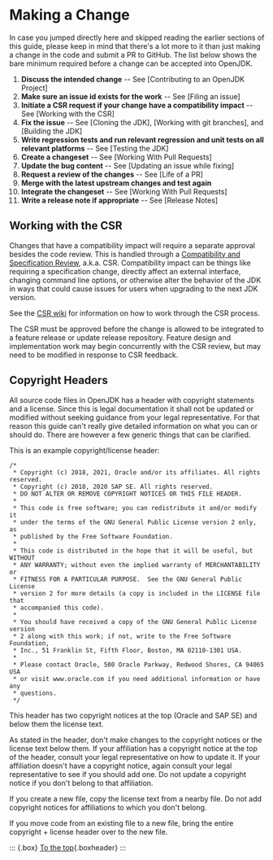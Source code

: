 # Making a Change

In case you jumped directly here and skipped reading the earlier sections of this guide, please keep in mind that there's a lot more to it than just making a change in the code and submit a PR to GitHub. The list below shows the bare minimum required before a change can be accepted into OpenJDK.

1. **Discuss the intended change** -- See [Contributing to an OpenJDK Project]
1. **Make sure an issue id exists for the work** -- See [Filing an issue]
1. **Initiate a CSR request if your change have a compatibility impact** -- See [Working with the CSR]
1. **Fix the issue** -- See [Cloning the JDK], [Working with git branches], and [Building the JDK]
1. **Write regression tests and run relevant regression and unit tests on all relevant platforms** -- See [Testing the JDK]
1. **Create a changeset** -- See [Working With Pull Requests]
1. **Update the bug content** -- See [Updating an issue while fixing]
1. **Request a review of the changes** -- See [Life of a PR]
1. **Merge with the latest upstream changes and test again**
1. **Integrate the changeset** -- See [Working With Pull Requests]
1. **Write a release note if appropriate** -- See [Release Notes]

## Working with the CSR

Changes that have a compatibility impact will require a separate approval besides the code review. This is handled through a [Compatibility and Specification Review](https://wiki.openjdk.org/display/csr/Main), a.k.a. CSR. Compatibility impact can be things like requiring a specification change, directly affect an external interface, changing command line options, or otherwise alter the behavior of the JDK in ways that could cause issues for users when upgrading to the next JDK version.

See the [CSR wiki](https://wiki.openjdk.org/display/csr/Main) for information on how to work through the CSR process.

The CSR must be approved before the change is allowed to be integrated to a feature release or update release repository. Feature design and implementation work may begin concurrently with the CSR review, but may need to be modified in response to CSR feedback.

## Copyright Headers

All source code files in OpenJDK has a header with copyright statements and a license. Since this is legal documentation it shall not be updated or modified without seeking guidance from your legal representative. For that reason this guide can't really give detailed information on what you can or should do. There are however a few generic things that can be clarified.

This is an example copyright/license header:

```
/*
 * Copyright (c) 2018, 2021, Oracle and/or its affiliates. All rights reserved.
 * Copyright (c) 2018, 2020 SAP SE. All rights reserved.
 * DO NOT ALTER OR REMOVE COPYRIGHT NOTICES OR THIS FILE HEADER.
 *
 * This code is free software; you can redistribute it and/or modify it
 * under the terms of the GNU General Public License version 2 only, as
 * published by the Free Software Foundation.
 *
 * This code is distributed in the hope that it will be useful, but WITHOUT
 * ANY WARRANTY; without even the implied warranty of MERCHANTABILITY or
 * FITNESS FOR A PARTICULAR PURPOSE.  See the GNU General Public License
 * version 2 for more details (a copy is included in the LICENSE file that
 * accompanied this code).
 *
 * You should have received a copy of the GNU General Public License version
 * 2 along with this work; if not, write to the Free Software Foundation,
 * Inc., 51 Franklin St, Fifth Floor, Boston, MA 02110-1301 USA.
 *
 * Please contact Oracle, 500 Oracle Parkway, Redwood Shores, CA 94065 USA
 * or visit www.oracle.com if you need additional information or have any
 * questions.
 */
```

This header has two copyright notices at the top (Oracle and SAP SE) and below them the license text.

As stated in the header, don't make changes to the copyright notices or the license text below them. If your affiliation has a copyright notice at the top of the header, consult your legal representative on how to update it. If your affiliation doesn't have a copyright notice, again consult your legal representative to see if you should add one. Do not update a copyright notice if you don't belong to that affiliation.

If you create a new file, copy the license text from a nearby file. Do not add copyright notices for affiliations to which you don't belong.

If you move code from an existing file to a new file, bring the entire copyright + license header over to the new file.

::: {.box}
[To the top](#){.boxheader}
:::
